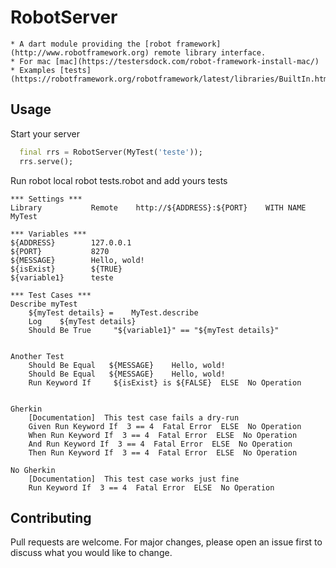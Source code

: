 # RobotServer
    * A dart module providing the [robot framework](http://www.robotframework.org) remote library interface.
    * For mac [mac](https://testersdock.com/robot-framework-install-mac/)
    * Examples [tests](https://robotframework.org/robotframework/latest/libraries/BuiltIn.html)
## Usage

Start your server

```dart
  final rrs = RobotServer(MyTest('teste'));
  rrs.serve();
```
Run robot local robot tests.robot and add yours tests

```robotframework
*** Settings ***
Library           Remote    http://${ADDRESS}:${PORT}    WITH NAME    MyTest

*** Variables ***
${ADDRESS}        127.0.0.1
${PORT}           8270
${MESSAGE}        Hello, wold!
${isExist}        ${TRUE}
${variable1}      teste

*** Test Cases ***
Describe myTest
    ${myTest details} =    MyTest.describe
    Log    ${myTest details}
    Should Be True     "${variable1}" == "${myTest details}"


Another Test
    Should Be Equal   ${MESSAGE}    Hello, wold!
    Should Be Equal   ${MESSAGE}    Hello, wold!
    Run Keyword If     ${isExist} is ${FALSE}  ELSE  No Operation


Gherkin
    [Documentation]  This test case fails a dry-run
    Given Run Keyword If  3 == 4  Fatal Error  ELSE  No Operation
    When Run Keyword If  3 == 4  Fatal Error  ELSE  No Operation
    And Run Keyword If  3 == 4  Fatal Error  ELSE  No Operation
    Then Run Keyword If  3 == 4  Fatal Error  ELSE  No Operation

No Gherkin
    [Documentation]  This test case works just fine
    Run Keyword If  3 == 4  Fatal Error  ELSE  No Operation

```

## Contributing
Pull requests are welcome. For major changes, please open an issue first to discuss what you would like to change.
